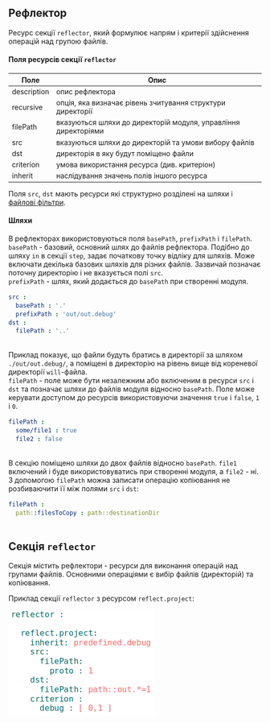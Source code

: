 ## Рефлектор  

Ресурс секції <code>reflector</code>, який формулює напрям і критерії здійснення операцій над групою файлів.    

#### Поля ресурсів секції `reflector`     

| Поле           | Опис                                                       |
|----------------|------------------------------------------------------------|
| description    | опис рефлектора                                            |
| recursive      | опція, яка визначає рівень зчитування структури директорії |
| filePath       | вказуються шляхи до директорій модуля, управління директоріями  |
| src            | вказуються шляхи до директорій та умови вибору файлів      |
| dst            | директорія в яку будут поміщено файли                      |
| criterion      | умова використання ресурса (див. критеріон)                |
| inherit        | наслідування значень полів іншого ресурса                  |

Поля `src`, `dst` мають ресурси які структурно розділені на шляхи і [файлові фільтри](ReflectorFileFilter.md).   

#### Шляхи  
В рефлекторах використовуються поля `basePath`, `prefixPath` i `filePath`.  
`basePath` - базовий, основний шлях до файлів рефлектора. Подібно до шляху `in` в секції `step`, задає початкову точку відліку для шляхів. Може включати декілька базових шляхів для різних файлів. Зазвичай позначає поточну директорію і не вказується полі `src`.   
`prefixPath` - шлях, який додається до `basePath` при створенні модуля.  

```yaml
src :
  basePath : '.'
  prefixPath : 'out/out.debug'
dst :
  filePath : '..'
  
```

Приклад показує, що файли будуть братись в директорії за шляхом `./out/out.debug/`, а поміщені в директорію на рівень вище від кореневої директорії `will`-файла.  
`filePath` - поле може бути незалежним або включеним в ресурси `src` i `dst` та позначає шляхи до файлів модуля відносно `basePath`. Поле може керувати доступом до ресурсів використовуючи значення `true` i `false`, `1` i `0`.

```yaml
filePath :
  some/file1 : true
  file2 : false
  
```

В секцію поміщено шляхи до двох файлів відносно `basePath`. `file1` включений і буде використовуватись при створенні модуля, а `file2` - ні.
З допомогою `filePath` можна записати операцію копіювання не розбиваючити її між полями `src` i `dst`:

```yaml
filePath :
  path::filesToCopy : path::destinationDir
  
```


## Секція <code>reflector</code>  

Секція містить рефлектори - ресурси для виконання операцій над групами файлів.
Основними операціями є вибір файлів (директорій) та копіювання. 

Приклад секції `reflector` з ресурсом `reflect.project`:

![reflector.section.png](./Images/reflector.section.png)